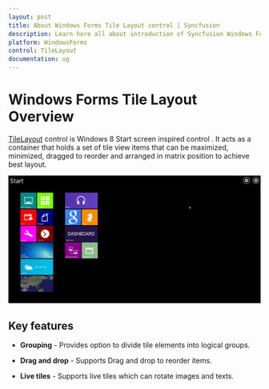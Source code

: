 ```yaml
---
layout: post
title: About Windows Forms Tile Layout control | Syncfusion
description: Learn here all about introduction of Syncfusion Windows Forms Tile Layout control, its elements and more details.
platform: WindowsForms
control: TileLayout 
documentation: ug
---
```


# Windows Forms Tile Layout Overview

[TileLayout](https://help.syncfusion.com/cr/windowsforms/Syncfusion.Windows.Forms.Tools.TileLayout.html) control is Windows 8 Start screen inspired control . It acts as a container that holds a set of tile view items that can be maximized, minimized, dragged to reorder and arranged in matrix position to achieve best layout. 

![TileLayout like Windows start screen](Overview_images/Overviewimg2.jpg)

## Key features

* **Grouping** - Provides option to divide tile elements into logical groups.

* **Drag and drop** - Supports Drag and drop to reorder items.

* **Live tiles** - Supports live tiles which can rotate images and texts.
